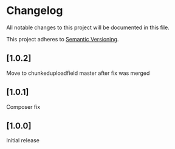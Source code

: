 # Changelog

All notable changes to this project will be documented in this file.

This project adheres to [Semantic Versioning](http://semver.org/).

## [1.0.2]

Move to chunkeduploadfield master after fix was merged

## [1.0.1]

Composer fix

## [1.0.0]

Initial release
